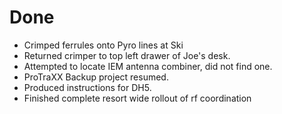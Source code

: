 # Done

- Crimped ferrules onto Pyro lines at Ski
- Returned crimper to top left drawer of Joe's desk.
- Attempted to locate IEM antenna combiner, did not find one.
- ProTraXX Backup project resumed.
- Produced instructions for DH5.
- Finished complete resort wide rollout of rf coordination